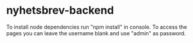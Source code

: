 # nyhetsbrev-backend
To install node dependencies run "npm install" in console.
To access the pages you can leave the username blank and use "admin" as password.
